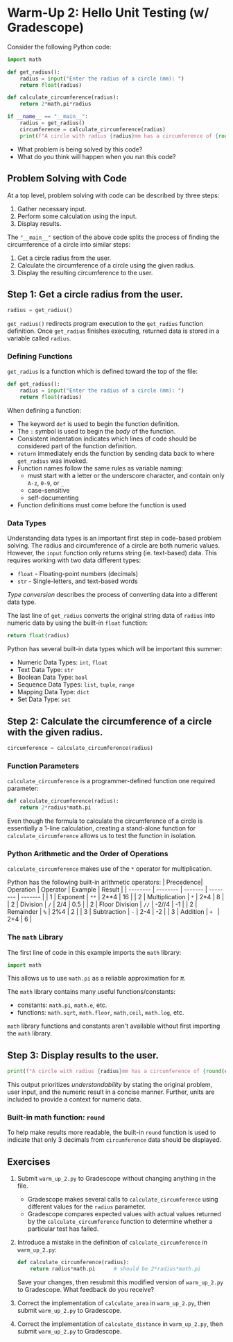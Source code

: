 # Warm-Up 2: Hello Unit Testing (w/ Gradescope)
Consider the following Python code:
```python
import math

def get_radius():
    radius = input("Enter the radius of a circle (mm): ")
    return float(radius)

def calculate_circumference(radius):
    return 2*math.pi*radius

if __name__ == "__main__":
    radius = get_radius()
    circumference = calculate_circumference(radius)
    print(f"A circle with radius {radius}mm has a circumference of {round(circumference, 3)}mm")
```
- What problem is being solved by this code? 
- What do you think will happen when you run this code?

## Problem Solving with Code
At a top level, problem solving with code can be described by three steps:
1. Gather necessary input.
2. Perform some calculation using the input.
3. Display results.

The `"__main__"` section of the above code splits the process of finding the circumference of a circle into similar steps:
1. Get a circle radius from the user.
2. Calculate the circumference of a circle using the given radius.
3. Display the resulting circumference to the user.

## Step 1: Get a circle radius from the user.
```python
radius = get_radius()
```
`get_radius()` redirects program execution to the `get_radius` function definition. Once `get_radius` finishes executing, returned data is stored in a variable called `radius`.

### Defining Functions
`get_radius` is a function which is defined toward the top of the file:
```python
def get_radius():
    radius = input("Enter the radius of a circle (mm): ")
    return float(radius)
```
When defining a function:
- The keyword `def` is used to begin the function definition.
- The `:` symbol is used to begin the *body* of the function.
- Consistent indentation indicates which lines of code should be considered part of the function definition.
- `return` immediately ends the function by sending data back to  where `get_radius` was invoked. 
- Function names follow the same rules as variable naming:
   - must start with a letter or the underscore character, and contain only `A-z`, `0-9`, or `_`
   - case-sensitive
   - self-documenting
- Function definitions must come before the function is used

### Data Types
Understanding data types is an important first step in code-based problem solving. The radius and circumference of a circle are both numeric values. However, the `input` function only returns string (ie. text-based) data. This requires 
working with two data different types:
- `float` - Floating-point numbers (decimals)
- `str` - Single-letters, and text-based words

*Type conversion* describes the process of converting data into a different data type.

The last line of `get_radius` converts the original string data of `radius` into numeric data by using the built-in `float` function:
```python
return float(radius)
```
Python has several built-in data types which will be important this summer:
- Numeric Data Types: `int`, `float`
- Text Data Type: `str`
- Boolean Data Type: `bool`
- Sequence Data Types: `list`, `tuple`, `range`
- Mapping Data Type: `dict`
- Set Data Type: `set`

## Step 2: Calculate the circumference of a circle with the given radius.
```python
circumference = calculate_circumference(radius)
```
### Function Parameters
`calculate_circumference` is a programmer-defined function one required parameter:
```python
def calculate_circumference(radius):
    return 2*radius*math.pi
```
Even though the formula to calculate the circumference of a circle is essentially a 1-line calculation, creating a stand-alone function for `calculate_circumference` allows us to test the function in isolation.

### Python Arithmetic and the Order of Operations
`calculate_circumference` makes use of the `*` operator for multiplication. 

Python has the following built-in arithmetic operators:
| Precedence| Operation    | Operator |  Example  |  Result  |
| -------- | -------- | ------- | -------- | ------- |
| 1 | Exponent  | `**`    | 2**4 | 16 |
| 2 | Multiplication  | `*`    | 2*4 | 8 |
| 2 | Division  | `/`   | 2/4 | 0.5 |
| 2 | Floor Division  | `//`    | -2//4 | -1 |
| 2 | Remainder  | `%`   | 2%4 | 2  |
| 3 | Subtraction  | `-`   | 2-4 | -2  |
| 3 | Addition  | `+ `  | 2+4 | 6  |

### The `math` Library
The first line of code in this example imports the `math` library:
```python
import math
```
This allows us to use `math.pi` as a reliable approximation for $\pi$.

The `math` library contains many useful functions/constants:
- constants: `math.pi`, `math.e`, etc.
- functions: `math.sqrt`, `math.floor`, `math,ceil`, `math.log`, etc.

`math` library functions and constants aren't available without first importing the `math` library.

## Step 3: Display results to the user.
```python
print(f"A circle with radius {radius}mm has a circumference of {round(circumference, 3)}mm")
```
This output prioritizes *understandability* by stating the original problem, user input, and the numeric result in a concise manner. Further, units are included to provide a context for numeric data.

### Built-in math function: `round`
To help make results more readable, the built-in `round` function is used to indicate that only 3 decimals from  `circumference` data should be displayed.

## Exercises
1. Submit `warm_up_2.py` to Gradescope without changing anything in the file.
    - Gradescope makes several calls to `calculate_circumference` using different values for the `radius` parameter. 
    - Gradescope compares expected values with actual values returned by the `calculate_circumference` function to determine whether a particular test has failed.

2. Introduce a mistake in the definition of `calculate_circumference` in `warm_up_2.py`:
    ```python
    def calculate_circumference(radius):
        return radius*math.pi      # should be 2*radius*math.pi 
    ```
    Save your changes, then resubmit this modified version of `warm_up_2.py` to Gradescope. What feedback do you receive?

3. Correct the implementation of `calculate_area` in `warm_up_2.py`, then submit `warm_up_2.py` to Gradescope.

4. Correct the implementation of `calculate_distance` in `warm_up_2.py`, then submit `warm_up_2.py` to Gradescope.